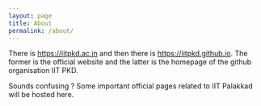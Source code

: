 ```yaml
---
layout: page
title: About
permalink: /about/
---
```


There is https://iitpkd.ac.in and then there is
https://iitpkd.github.io. The former is the official website and the
latter is the homepage of the github organisation IIT PKD.

Sounds confusing ? Some important official pages related to IIT
Palakkad will be hosted here.
